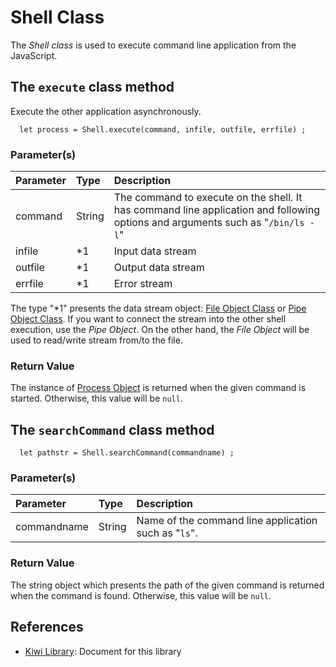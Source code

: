 # Shell Class
The *Shell class* is used to execute command line application from the JavaScript.

## The `execute` class method
Execute the other application asynchronously.
````
  let process = Shell.execute(command, infile, outfile, errfile) ;
````
### Parameter(s)

|Parameter |Type       |Description       |
|:--       |:---       |:---              |
|command   |String     |The command to execute on the shell. It has command line application and following options and arguments such as "`/bin/ls -l`"|
|infile    |*1 |Input data stream |
|outfile   |*1 |Output data stream|
|errfile   |*1 |Error stream|

The type "\*1" presents the data stream object: [File Object Class](https://github.com/steelwheels/KiwiScript/blob/master/KiwiLibrary/Document/Class/File.md) or [Pipe Object Class](https://github.com/steelwheels/KiwiScript/blob/master/KiwiLibrary/Document/Class/Pipe.md).
If you want to connect the stream into the other shell execution, use the *Pipe Object*.
On the other hand, the *File Object* will be used to read/write stream from/to the file.

### Return Value
The instance of [Process Object](https://github.com/steelwheels/KiwiScript/blob/master/KiwiLibrary/Document/ProcessClass.md) is returned when the given command is started. Otherwise, this value will be `null`.

## The `searchCommand` class method
````
  let pathstr = Shell.searchCommand(commandname) ;
````

### Parameter(s)

|Parameter   |Type       |Description       |
|:--         |:---       |:---              |
|commandname |String     |Name of the command line application such as "`ls`".|

### Return Value
The string object which presents the path of the given command is returned when the command is found. Otherwise, this value will be `null`.

## References
* [Kiwi Library](https://github.com/steelwheels/KiwiScript/blob/master/KiwiLibrary/Document/Library.md): Document for this library

